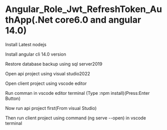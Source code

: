 # Angular_Role_Jwt_RefreshToken_AuthApp(.Net core6.0 and angular 14.0)

Install Latest nodejs

Install angular cli 14.0 version

Restore database backup using sql server2019

Open api project using visual studio2022

Open client project using vscode editor

Run comman in vscode editor terminal (Type :npm install)(Press:Enter Button)

Now run api project first(From visual Studio)

Then run client project using command (ng serve --open) in vscode terminal
